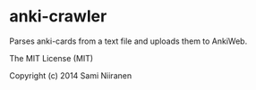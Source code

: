 anki-crawler
============

Parses anki-cards from a text file and uploads them to AnkiWeb.

The MIT License (MIT)

Copyright (c) 2014 Sami Niiranen
